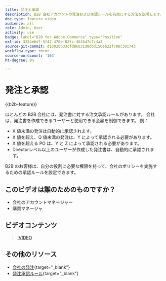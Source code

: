 ```yaml
---
title: 発注と承認
description: B2B 会社アカウントの発注および承認ルールを有効にする方法を説明します。
doc-type: feature video
audience: all
role: Admin, User
activity: use
badge: label="B2B for Adobe Commerce" type="Positive"
exl-id: 3384e6df-5f42-470e-825c-4645d7c7c4a2
source-git-commit: d10020b33cfd86031d8cbd156eb22f788c301743
workflow-type: tm+mt
source-wordcount: '163'
ht-degree: 0%

---
```


# 発注と承認

{{b2b-feature}}

ほとんどの B2B 会社には、発注書に対する注文承認ルールがあります。 会社は、発注書を作成できるユーザーと使用できる金額を制御できます。 例：

- X 値未満の発注は自動的に承認されます。
- X 値を超え、Q 値未満の発注は、Y によって承認される必要があります。
- X 値を超える PO は、Y と Z によって承認される必要があります。
- Directorレベル以上のユーザーが作成した発注書は、自動的に承認されます。

B2B のお客様は、自分の役割に必要な権限を持って、会社のポリシーを実施するための承認ルールを設定できます。

## このビデオは誰のためのものですか？

- 会社のアカウントマネージャー
- 購買マネージャ

## ビデオコンテンツ

>[!VIDEO](https://video.tv.adobe.com/v/344450?quality=12&learn=on)

## その他のリソース

- [会社の発注](https://experienceleague.adobe.com/docs/commerce-admin/b2b/purchase-orders/purchase-order-flow.html){target="_blank"}
- [発注承認ルール](https://experienceleague.adobe.com/docs/commerce-admin/b2b/purchase-orders/account-dashboard-approval-rules.html){target="_blank"}
